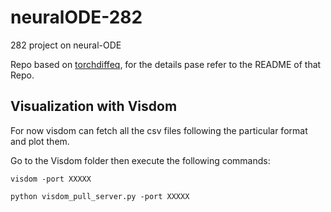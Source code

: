 # neuralODE-282

282 project on neural-ODE

Repo based on [torchdiffeq](https://github.com/rtqichen/torchdiffeq), for the details pase refer to the README of that Repo. 

## Visualization with Visdom

For now visdom can fetch all the csv files following the particular format and plot them.

Go to the Visdom folder then execute the following commands:
```
visdom -port XXXXX

python visdom_pull_server.py -port XXXXX
```